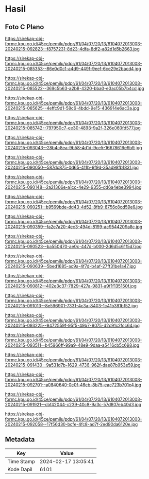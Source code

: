 # Hasil

## Foto C Plano

https://sirekap-obj-formc.kpu.go.id/45ce/pemilu/pdpr/61/04/07/20/13/6104072013003-20240215-092823--f8757231-8d23-4dfa-8df2-a82d1d5b2663.jpg

https://sirekap-obj-formc.kpu.go.id/45ce/pemilu/pdpr/61/04/07/20/13/6104072013003-20240215-085353--86e0d0c1-a4d9-449f-9eef-6ce29e2bacd4.jpg

https://sirekap-obj-formc.kpu.go.id/45ce/pemilu/pdpr/61/04/07/20/13/6104072013003-20240215-085522--369c5b63-a2b8-4320-bba0-e3ac05b7b4cd.jpg

https://sirekap-obj-formc.kpu.go.id/45ce/pemilu/pdpr/61/04/07/20/13/6104072013003-20240215-085625--4effc9d1-58c6-4bdd-9e15-436914e6ac3a.jpg

https://sirekap-obj-formc.kpu.go.id/45ce/pemilu/pdpr/61/04/07/20/13/6104072013003-20240215-085742--797950c7-ee30-4893-9a2f-326e060fd577.jpg

https://sirekap-obj-formc.kpu.go.id/45ce/pemilu/pdpr/61/04/07/20/13/6104072013003-20240215-093043--28b4c8ea-9b58-4d1d-9ce5-16678616e9b9.jpg

https://sirekap-obj-formc.kpu.go.id/45ce/pemilu/pdpr/61/04/07/20/13/6104072013003-20240215-090050--587dc875-0d65-411b-9f9d-35ad98fb1831.jpg

https://sirekap-obj-formc.kpu.go.id/45ce/pemilu/pdpr/61/04/07/20/13/6104072013003-20240215-090148--2a21306e-a1cc-4e29-9355-dd6a4ebe3994.jpg

https://sirekap-obj-formc.kpu.go.id/45ce/pemilu/pdpr/61/04/07/20/13/6104072013003-20240215-090251--b9569bde-dd43-4d52-8fb9-8756c8cd59e6.jpg

https://sirekap-obj-formc.kpu.go.id/45ce/pemilu/pdpr/61/04/07/20/13/6104072013003-20240215-090359--fa2e7a20-4ec3-494d-8199-ac9544209a8c.jpg

https://sirekap-obj-formc.kpu.go.id/45ce/pemilu/pdpr/61/04/07/20/13/6104072013003-20240215-090523--ba550470-ae0c-447d-b000-2d6d5c61f5d7.jpg

https://sirekap-obj-formc.kpu.go.id/45ce/pemilu/pdpr/61/04/07/20/13/6104072013003-20240215-090639--5bed1685-ac9a-4f7d-b4af-27ff31be1a47.jpg

https://sirekap-obj-formc.kpu.go.id/45ce/pemilu/pdpr/61/04/07/20/13/6104072013003-20240215-090812--402e3c37-7829-427a-9831-a9f1f135150f.jpg

https://sirekap-obj-formc.kpu.go.id/45ce/pemilu/pdpr/61/04/07/20/13/6104072013003-20240215-091013--8e596901-7331-4c3a-8403-1c41b381bf52.jpg

https://sirekap-obj-formc.kpu.go.id/45ce/pemilu/pdpr/61/04/07/20/13/6104072013003-20240215-093225--9472559f-95f5-49b7-9075-d2c91c2fcc64.jpg

https://sirekap-obj-formc.kpu.go.id/45ce/pemilu/pdpr/61/04/07/20/13/6104072013003-20240215-093511--b45966ff-99a9-48e9-9daa-a5416cb5c698.jpg

https://sirekap-obj-formc.kpu.go.id/45ce/pemilu/pdpr/61/04/07/20/13/6104072013003-20240215-091430--9a531d7b-1629-4736-962f-dae87b953e59.jpg

https://sirekap-obj-formc.kpu.go.id/45ce/pemilu/pdpr/61/04/07/20/13/6104072013003-20240215-092701--a0840640-0c0f-46cb-8b75-eac723b701e4.jpg

https://sirekap-obj-formc.kpu.go.id/45ce/pemilu/pdpr/61/04/07/20/13/6104072013003-20240215-091921--cbf42044-c239-40c8-9a3c-57d807eb40d3.jpg

https://sirekap-obj-formc.kpu.go.id/45ce/pemilu/pdpr/61/04/07/20/13/6104072013003-20240215-092058--17f56d30-bcfe-4fc8-ad7f-2ed90da6120e.jpg


## Metadata

| Key        | Value               |
| ---------- | ------------------- |
| Time Stamp | 2024-02-17 13:05:41 |
| Kode Dapil | 6101                |



